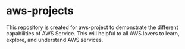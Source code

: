 # aws-projects
This repository is created for aws-project to demonstrate the different capabilities of AWS Service. This will helpful to all AWS lovers to learn, explore, and understand AWS services.
